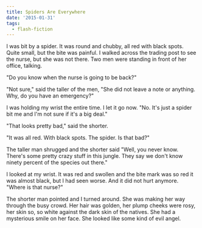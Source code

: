 ```yaml
---
title: Spiders Are Everywhere
date: '2015-01-31'
tags:
  - flash-fiction
---
```


I was bit by a spider. It was round and chubby, all red with black spots. Quite
small, but the bite was painful. I walked across the trading post to see the
nurse, but she was not there. Two men were standing in front of her office,
talking.

<!-- truncate -->

"Do you know when the nurse is going to be back?"

"Not sure," said the taller of the men, "She did not leave a note or anything.
Why, do you have an emergency?"

I was holding my wrist the entire time. I let it go now. "No. It's just a spider
bit me and I'm not sure if it's a big deal."

"That looks pretty bad," said the shorter.

"It was all red. With black spots. The spider. Is that bad?"

The taller man shrugged and the shorter said "Well, you never know. There's some
pretty crazy stuff in this jungle. They say we don't know ninety percent of the
species out there."

I looked at my wrist. It was red and swollen and the bite mark was so red it was
almost black, but I had seen worse. And it did not hurt anymore. "Where is that
nurse?"

The shorter man pointed and I turned around. She was making her way through the
busy crowd. Her hair was golden, her plump cheeks were rosy, her skin so, so
white against the dark skin of the natives. She had a mysterious smile on her
face. She looked like some kind of evil angel.
